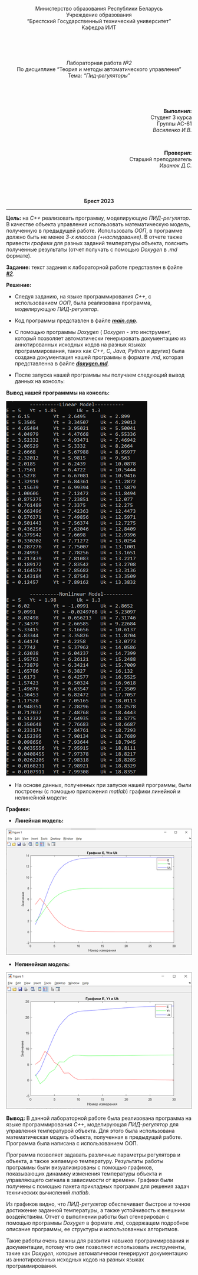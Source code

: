 <p align="center"> Министерство образования Республики Беларусь
<br/>Учреждение образования
<br/>“Брестский Государственный технический университет”
<br/>Кафедра ИИТ
</p>
<br><br><br>
<p align="center">Лабораторная работа <em>№2</em>
<br/>По дисциплине “Теория и методы автоматического управления”
<br/>Тема: <em>“Пид-регуляторы”</em>
</p>
<br><br><br>
<p align="right"><strong>Выполнил:</strong>
<br/>Студент 3 курса
<br/>Группы АС-61
<br/><em>Василенко И.В.</em>
</p>
<br>
<p align="right"><strong>Проверил:</strong>
<br/>Старший преподаватель
<br/><em>Иванюк Д.С.</em>
</p>
<br><br><br>
<p align="center"><strong>Брест 2023</strong></p>

---
**Цель:** на *C++* реализовать программу, моделирующую *ПИД-регулятор*. В качестве объекта управления использовать математическую модель, полученную в предыдущей работе. Использовать *ООП*, в программе должно быть не менее *3-х классов (+наследование)*. В отчете также привести *графики* для разных заданий температуры объекта, пояснить полученные результаты (отчет получать с помощью *Doxygen* в *.md* формате).</p>

**Задание:** текст задания к лабораторной работе представлен в файле [***#2***](../../../../tasks/task_02/readme.md).

**Решение:**

- Следуя заданию, на языке программирования *C++*, с использованием *ООП*, была реализована программа, моделирующую *ПИД-регулятор*. 

- Код программы представлен в файле [***main.cpp***](../src/main.cpp).

- С помощью программы *Doxygen* ( *Doxygen* - это инструмент, который позволяет автоматически генерировать документацию из аннотированных исходных кодов на разных языках программирования, таких как *C++, C, Java, Python* и других) была создана документация нашей программы в формате *.md*, которая представленна в файле [***doxygen.md***](doxygen.md).

- После запуска нашей программы мы получаем следующий вывод данных на консоль:

**Вывод нашей программмы на консоль:**

![](images/console_output.png) 

- На основе данных, полученных при запуске нашей программы, были построены (с помощью приложения *matlab*) графики линейной и нелинейной модели:

**Графики:**

- **Линейная модель:**

![](images/inear_model.png) 

- **Нелинейная модель:**

![](images/nonlinear_model.png) 

**Вывод:** В данной лабораторной работе была реализована программа на языке программирования *C++*, моделирующая *ПИД-регулятор* для управления температурой объекта. Для этого была использована математическая модель объекта, полученная в предыдущей работе. Программа была написана с использованием ООП. 

Программа позволяет задавать различные параметры регулятора и объекта, а также желаемую температуру. Результаты работы программы были визуализированы с помощью графиков, показывающих динамику изменения температуры объекта и управляющего сигнала в зависимости от времени. Графики были получены с помощью пакета прикладных программ для решения задач технических вычислений *matlab*.

Из графиков видно, что *ПИД-регулятор* обеспечивает быстрое и точное достижение заданной температуры, а также устойчивость к внешним воздействиям. Отчет о выполнении работы был сгенерирован с помощью программы *Doxygen* в формате *.md*, содержащем подробное описание программы, ее структуры и использованных алгоритмов.

Такие работы очень важны для развития навыков программирования и документации, потому что они позволяют использовать инструменты, такие как *Doxygen*, которые автоматически генерируют документацию из аннотированных исходных кодов на разных языках программирования.
